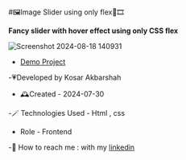 #🖼️Image Slider using only flex🎴🎞️

**Fancy slider with hover effect using only CSS flex**

![Screenshot 2024-08-18 140931](https://github.com/user-attachments/assets/e9cd8943-14f3-4ae3-8b44-4bc694049d29)


- [Demo Project]( https://kosarakbarshah.github.io/ImageSlider/)

-💗Developed by Kosar Akbarshah 

- 🕰️Created - 2024-07-30

-🪄 Technologies Used - Html , css

- Role - Frontend

-💭 How to reach me : with my [linkedin](https://www.linkedin.com/in/tara-akbarshah-22102b1b6/)
